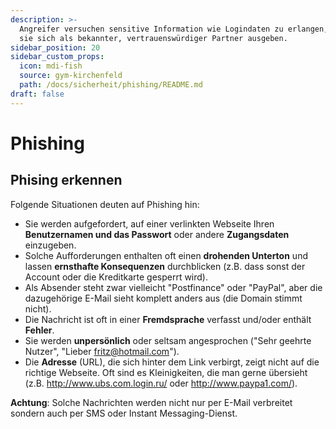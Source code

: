 ```yaml
---
description: >-
  Angreifer versuchen sensitive Information wie Logindaten zu erlangen, indem
  sie sich als bekannter, vertrauenswürdiger Partner ausgeben.
sidebar_position: 20
sidebar_custom_props:
  icon: mdi-fish
  source: gym-kirchenfeld
  path: /docs/sicherheit/phishing/README.md
draft: false
---
```


# Phishing



## Phising erkennen
Folgende Situationen deuten auf Phishing hin:
- Sie werden aufgefordert, auf einer verlinkten Webseite Ihren **Benutzernamen und das Passwort** oder andere **Zugangsdaten** einzugeben.
- Solche Aufforderungen enthalten oft einen **drohenden Unterton** und lassen **ernsthafte Konsequenzen** durchblicken (z.B. dass sonst der Account oder die Kreditkarte gesperrt wird).
- Als Absender steht zwar vielleicht "Postfinance" oder "PayPal", aber die dazugehörige E-Mail sieht komplett anders aus (die Domain stimmt nicht).
- Die Nachricht ist oft in einer **Fremdsprache** verfasst und/oder enthält **Fehler**.
- Sie werden **unpersönlich** oder seltsam angesprochen ("Sehr geehrte Nutzer", "Lieber fritz@hotmail.com").
- Die **Adresse** (URL), die sich hinter dem Link verbirgt, zeigt nicht auf die richtige Webseite. Oft sind es Kleinigkeiten, die man gerne übersieht (z.B. http://www.ubs.com.login.ru/ oder http://www.paypa1.com/).


**Achtung**:
Solche Nachrichten werden nicht nur per E-Mail verbreitet sondern auch per SMS oder Instant Messaging-Dienst.
